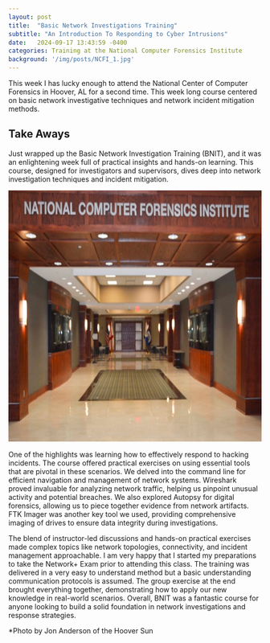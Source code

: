 ```yaml
---
layout: post
title:  "Basic Network Investigations Training"
subtitle: "An Introduction To Responding to Cyber Intrusions"
date:   2024-09-17 13:43:59 -0400
categories: Training at the National Computer Forensics Institute
background: '/img/posts/NCFI_1.jpg'
---
```


 <p>This week I has lucky enough to attend the National Center of Computer Forensics in Hoover, AL for a second time. This week long course centered on basic network investigative techniques and network incident mitigation methods.</p>

<h2 class="section-heading"> Take Aways </h2>

<p> Just wrapped up the Basic Network Investigation Training (BNIT), and it was an enlightening week full of practical insights and hands-on learning. This course, designed for investigators and supervisors, dives deep into network investigation techniques and incident mitigation.</p>

<img src="/assets/img/NCFI.jpg" alt="NCFI" style="width:750px;height:500px;" class="center">

<p> One of the highlights was learning how to effectively respond to hacking incidents. The course offered practical exercises on using essential tools that are pivotal in these scenarios. We delved into the command line for efficient navigation and management of network systems. Wireshark proved invaluable for analyzing network traffic, helping us pinpoint unusual activity and potential breaches. We also explored Autopsy for digital forensics, allowing us to piece together evidence from network artifacts. FTK Imager was another key tool we used, providing comprehensive imaging of drives to ensure data integrity during investigations.</p>

<p> The blend of instructor-led discussions and hands-on practical exercises made complex topics like network topologies, connectivity, and incident management approachable. I am very happy that I started my preparations to take the Network+ Exam prior to attending this class. The training was delivered in a very easy to understand method but a basic understanding communication protocols is assumed. The group exercise at the end brought everything together, demonstrating how to apply our new knowledge in real-world scenarios. Overall, BNIT was a fantastic course for anyone looking to build a solid foundation in network investigations and response strategies.</p>

<p> *Photo by Jon Anderson of the Hoover Sun
 
 <!-- <div class="reveal">
      <div class="slides">
        <section data-markdown="slides/TRAINING.md" data-separator="^---$" data-separator-vertical="^--$" data-background-image="slides/img/background.png"></section>
      </div> -->
 
 <!-- You’ll find this post in your `_posts` directory. Go ahead and edit it and re-build the site to see your changes. You can rebuild the site in many different ways, but the most common way is to run `jekyll serve`, which launches a web server and auto-regenerates your site when a file is updated. --> 

<!-- Jekyll requires blog post files to be named according to the following format: --> 

<!-- `YEAR-MONTH-DAY-title.MARKUP` --> 

<!-- Where `YEAR` is a four-digit number, `MONTH` and `DAY` are both two-digit numbers, and `MARKUP` is the file extension representing the format used in the file. After that, include the necessary front matter. Take a look at the source for this post to get an idea about how it works. --> 

<!-- Jekyll also offers powerful support for code snippets: --> 

<!-- Check out the [Jekyll docs][jekyll-docs] for more info on how to get the most out of Jekyll. File all bugs/feature requests at [Jekyll’s GitHub repo][jekyll-gh]. If you have questions, you can ask them on [Jekyll Talk][jekyll-talk]. --> 

<!-- [jekyll-docs]: https://jekyllrb.com/docs/home
[jekyll-gh]:   https://github.com/jekyll/jekyll
[jekyll-talk]: https://talk.jekyllrb.com/ --> 
